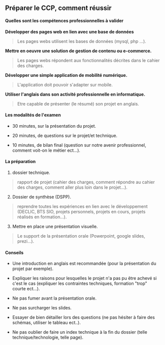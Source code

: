 Préparer le CCP, comment réussir
--------------------------------

#### Quelles sont les compétences professionnelles à valider

**Développer des pages web en lien avec une base de données**
> Les pages webs utilisent les bases de données (mysql, php ...).

**Mettre en oeuvre une solution de gestion de contenu ou e-commerce.**
> Les pages webs répondent aux fonctionnalités décrites dans le cahier des charges.

**Développer une simple application de mobilité numérique.**
> L'application doit pouvoir s'adapter sur mobile.

**Utiliser l'anglais dans son activité professionnelle en informatique.**
> Etre capable de présenter (le résumé) son projet en anglais.


#### Les modalités de l'examen

+ 30 minutes, sur la présentation du projet.

+ 20 minutes, de questions sur le projet/et technique.

+ 10 minutes, de bilan final (question sur notre avenir professionnel, comment voit-on le métier ect...).


#### La préparation

1) dossier technique.
> rapport de projet (cahier des charges, comment répondre au cahier des charges, comment aller plus loin dans le projet...).

2) Dossier de synthèse (DSPP).
> reprendre toutes les expériences en lien avec le développement (DECLIC, BTS SIO, projets personnels, projets en cours, projets réalisés en formation...).

3) Mettre en place une présentation visuelle.
> Le support de la présentation orale (Powerpoint, google slides, prezi...).

#### Conseils

+ Une introduction en anglais est recommandée (pour la présentation du projet par exemple).

+ Expliquer les raisons pour lesquelles le projet n'a pas pu être achevé si c'est le cas (expliquer les contraintes techniques, formation "trop" courte ect...).

+ Ne pas fumer avant la présentation orale.

+ Ne pas surcharger les slides.

+ Essayer de bien détailler lors des questions (ne pas hésiter à faire des schémas, utiliser le tableau ect..).

+ Ne pas oublier de faire un index technique à la fin du dossier (telle technique/technologie, telle page).

